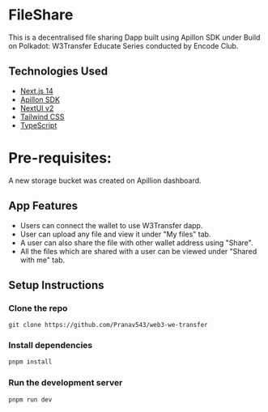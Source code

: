 # FileShare

This is a decentralised file sharing Dapp built using Apillon SDK under Build on Polkadot: W3Transfer Educate Series conducted by Encode Club.

## Technologies Used

- [Next.js 14](https://nextjs.org/docs/getting-started)
- [Apillon SDK](https://app.apillon.io/)
- [NextUI v2](https://nextui.org/)
- [Tailwind CSS](https://tailwindcss.com/)
- [TypeScript](https://www.typescriptlang.org/)

# Pre-requisites: 

A new storage bucket was created on Apillion dashboard.

## App Features
- Users can connect the wallet to use W3Transfer dapp.
- User can upload any file and view it under "My files" tab.
- A user can also share the file with other wallet address using "Share".
- All the files which are shared with a user can be viewed under "Shared with me" tab.

## Setup Instructions

### Clone the repo

```
git clone https://github.com/Pranav543/web3-we-transfer
```

### Install dependencies

```bash
pnpm install
```

### Run the development server

```bash
pnpm run dev
```
